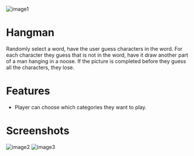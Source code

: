 ![image1](https://img001.prntscr.com/file/img001/4ILJjdaHR92-KeAqq0omiQ.png)
# Hangman
Randomly select a word, have the user guess characters in the word. For each character they guess that is not in the word, have it draw another part of a man hanging in a noose. If the picture is completed before they guess all the characters, they lose.
# Features
  - Player can choose which categories they want to play.
# Screenshots

![image2](https://img001.prntscr.com/file/img001/8YJHSEHyRRuc9aPnDhVXKg.png)
![image3](https://img001.prntscr.com/file/img001/Em1Che-WRdaveOFXyXnZHg.png)
